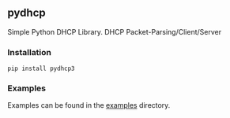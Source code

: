 pydhcp
-------
Simple Python DHCP Library. DHCP Packet-Parsing/Client/Server

### Installation

```
pip install pydhcp3
```

### Examples

Examples can be found in the [examples](https://github.com/imgurbot12/pydhcp/tree/master/examples) directory.
